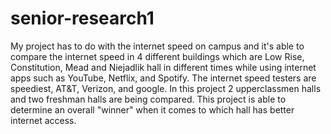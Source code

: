 # senior-research1
 

My project has to do with the internet speed on campus and it's able to compare the internet speed in 4 different buildings which are Low Rise, Constitution, Mead and Niejadlik hall in different times while using internet apps such as YouTube, Netflix, and Spotify. The internet speed testers are speediest, AT&T, Verizon, and google. In this project 2 upperclassmen halls and two freshman halls are being compared. This project is able to determine an overall "winner" when it comes to which hall has better internet access.